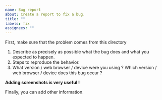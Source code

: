 ```yaml
---
name: Bug report
about: Create a report to fix a bug.
title: ""
labels: fix
assignees: ""
---
```


First, make sure that the problem comes from this directory

1. Describe as precisely as possible what the bug does and what you expected to happen.
2. Steps to reproduce the behavior.
3. What version / web browser / device were you using ?
   Which version / web browser / device does this bug occur ?

**Adding screenshots is very useful !**

Finally, you can add other information.
